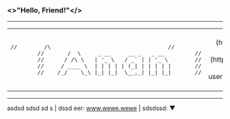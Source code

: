 ### <>"Hello, Friend!"</>
---
<table width="100%">
    <td width="50%">
    <pre>//        /\                                   //
        //       /  \     _ __     __ _   _ __         //
        //      / /\ \   | '_ \   / _` | | '_ \        //
        //     / ____ \  | | | | | (_| | | | | |       //
        //    /_/    \_\ |_| |_|  \__,_| |_| |_|       //</pre>
    </td>
    <td width="50%">
        <div align="center">
        [![wakatime](https://wakatime.com/badge/user/3741e65c-b1f5-4c15-8419-4c433ee9b28f.svg)](https://wakatime.com/@3741e65c-b1f5-4c15-8419-4c433ee9b28f)
        ![](https://komarev.com/ghpvc/?username=Mohamed3nan&style=flat&label=github+visits)
        <details>
        <summary>:robot:</summary>
        :ghost:
        </details>
        </div>
    </td>

</table>

---
asdsd sdsd sd s | dssd eer: www.wewe.wewe | sdsdssd: ▼